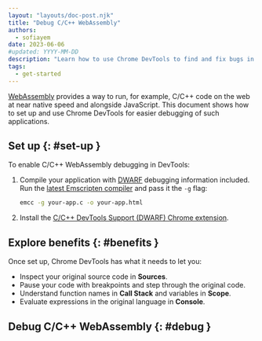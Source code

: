 ```yaml
---
layout: "layouts/doc-post.njk"
title: "Debug C/C++ WebAssembly"
authors:
  - sofiayem
date: 2023-06-06
#updated: YYYY-MM-DD
description: "Learn how to use Chrome DevTools to find and fix bugs in C/C++ WebAssembly."
tags:
  - get-started
---
```


[WebAssembly](https://developer.mozilla.org/docs/WebAssembly) provides a way to run, for example, C/C++ code on the web at near native speed and alongside JavaScript. This document shows how to set up and use Chrome DevTools for easier debugging of such applications.

## Set up {: #set-up }

To enable C/C++ WebAssembly debugging in DevTools:

1. Compile your application with [DWARF](https://dwarfstd.org/) debugging information included. Run the [latest Emscripten compiler](https://github.com/emscripten-core/emsdk#downloads--how-do-i-get-the-latest-emscripten-build) and pass it the `-g` flag:

    ```bash
    emcc -g your-app.c -o your-app.html
    ```
1. Install the [C/C++ DevTools Support (DWARF) Chrome extension](goo.gle/wasm-debugging-extension).

## Explore benefits {: #benefits }

Once set up, Chrome DevTools has what it needs to let you:

- Inspect your original source code in **Sources**.
- Pause your code with breakpoints and step through the original code.
- Understand function names in **Call Stack** and variables in **Scope**.
- Evaluate expressions in the original language in **Console**.

## Debug C/C++ WebAssembly {: #debug }

